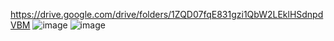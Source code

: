 https://drive.google.com/drive/folders/1ZQD07fqE831gzi1QbW2LEklHSdnpdVBM
![image](https://user-images.githubusercontent.com/75736745/223140176-e6d10a4c-ee8f-4c09-bef9-0109a87ee13d.png)
![image](https://user-images.githubusercontent.com/75736745/223140381-2c31b2c6-b415-4fa2-ab30-ddcbba50f0b9.png)
